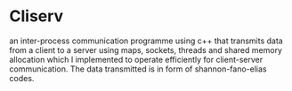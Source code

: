 # Cliserv
an inter-process communication programme using c++ that transmits data from a client to a server using maps, sockets, threads and shared memory allocation which I implemented  to operate efficiently for client-server communication. The data transmitted is in form of shannon-fano-elias codes.
